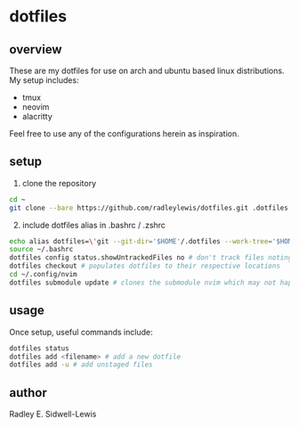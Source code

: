 # dotfiles

## overview

These are my dotfiles for use on arch and ubuntu based linux distributions. My setup includes:

-   tmux
-   neovim
-   alacritty

Feel free to use any of the configurations herein as inspiration.

## setup

1. clone the repository

```bash
cd ~
git clone --bare https://github.com/radleylewis/dotfiles.git .dotfiles
```

2. include dotfiles alias in .bashrc / .zshrc

```bash
echo alias dotfiles=\'git --git-dir='$HOME'/.dotfiles --work-tree='$HOME'\' >> .bashrc
source ~/.bashrc
dotfiles config status.showUntrackedFiles no # don't track files noting $HOME work-tree
dotfiles checkout # populates dotfiles to their respective locations
cd ~/.config/nvim
dotfiles submodule update # clones the submodule nvim which may not happen automatically
```

## usage

Once setup, useful commands include:

```bash
dotfiles status
dotfiles add <filename> # add a new dotfile
dotfiles add -u # add unstaged files
```

## author

Radley E. Sidwell-Lewis

